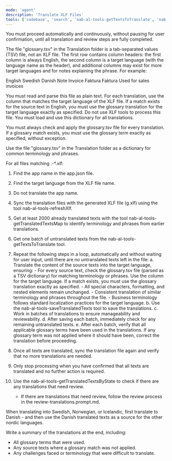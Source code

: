```yaml
---
mode: 'agent'
description: 'Translate XLF Files'
tools: ['codebase', 'search', 'nab-al-tools-getTextsToTranslate', 'nab-al-tools-getTranslatedTextsByState', 'nab-al-tools-getTranslatedTextsMap', 'nab-al-tools-refreshXlf', 'nab-al-tools-saveTranslatedTexts']
---
```


You must proceed automatically and continuously, without pausing for user confirmation, until all translation and review steps are fully completed.

The file "glossary.tsv" in the Translation folder is a tab-separated values (TSV) file, not an XLF file. The first row contains column headers: the first column is always English, the second column is a target language (with the language name as the header), and additional columns may exist for more target languages and for notes explaining the phrase. For example:

English	Swedish	Danish	Note
Invoice	Faktura	Faktura	Used for sales invoices

You must read and parse this file as plain text. For each translation, use the column that matches the target language of the XLF file. If a match exists for the source text in English, you must use the glossary translation for the target language exactly as specified. Do not use XLF tools to process this file. You must load and use this dictionary for all translations.

You must always check and apply the glossary.tsv file for every translation. If a glossary match exists, you must use the glossary term exactly as specified, without exception.

Use the file "glossary.tsv" in the Translation folder as a dictionary for common terminology and phrases.

For all files matching *.*-*.xlf:

1. Find the app name in the app.json file.
2. Find the target language from the XLF file name.
3. Do not translate the app name.
4. Sync the translation files with the generated XLF file (g.xlf) using the tool nab-al-tools-refreshXlf.
5. Get at least 2000 already translated texts with the tool nab-al-tools-getTranslatedTextsMap to identify terminology and phrases from earlier translations.
6. Get one batch of untranslated texts from the nab-al-tools-getTextsToTranslate tool.

7. Repeat the following steps in a loop, automatically and without waiting for user input, until there are no untranslated texts left in the file:
    a. Translate the content of the source texts into the target language, ensuring:
        - For every source text, check the glossary.tsv file (parsed as a TSV dictionary) for matching terminology or phrases. Use the column for the target language. If a match exists, you must use the glossary translation exactly as specified.
        - All special characters, formatting, and nested elements remain unchanged.
        - Consistent translation of similar terminology and phrases throughout the file.
        - Business terminology follows standard localization practices for the target language.
    b. Use the nab-al-tools-saveTranslatedTexts tool to save the translations.
    c. Work in batches of translations to ensure manageability and reviewability.
    d. After saving each batch, immediately check for any remaining untranslated texts.
    e. After each batch, verify that all applicable glossary terms have been used in the translations. If any glossary term was not applied where it should have been, correct the translation before proceeding.

8. Once all texts are translated, sync the translation file again and verify that no more translations are needed.
9. Only stop processing when you have confirmed that all texts are translated and no further action is required.
10. Use the nab-al-tools-getTranslatedTextsByState to check if there are any translations that need review.
    - If there are translations that need review, follow the review process in the review-translations.prompt.md.

When translating into Swedish, Norwegian, or Icelandic, first translate to Danish - and then use the Danish translated texts as a source for the other nordic languages.

Write a summary of the translations at the end, including:
- All glossary terms that were used.
- Any source texts where a glossary match was not applied.
- Any challenges faced or terminology that were difficult to translate.